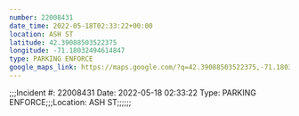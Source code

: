 ```yaml
---
number: 22008431
date_time: 2022-05-18T02:33:22+00:00
location: ASH ST
latitude: 42.39088503522375
longitude: -71.18032494614847
type: PARKING ENFORCE
google_maps_link: https://maps.google.com/?q=42.39088503522375,-71.18032494614847
---
```


;;;Incident #: 22008431   Date: 2022-05-18 02:33:22   Type: PARKING ENFORCE;;;Location: ASH ST;;;;;;
